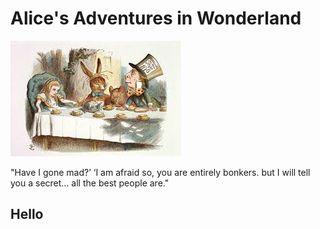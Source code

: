 
# Alice's Adventures in Wonderland

![Tea Party](images/tea_party.jpg)

"Have I gone mad?’ ‘I am afraid so, you are entirely bonkers. but I will tell you a secret… all the best people are."

## Hello